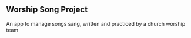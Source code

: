 ## Worship Song Project
An app to manage songs sang, written and practiced by a church worship team
